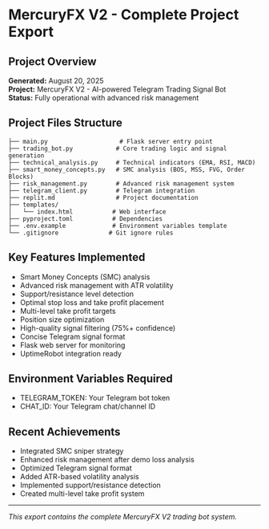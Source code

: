 # MercuryFX V2 - Complete Project Export

## Project Overview
**Generated:** August 20, 2025  
**Project:** MercuryFX V2 - AI-powered Telegram Trading Signal Bot  
**Status:** Fully operational with advanced risk management

## Project Files Structure
```
├── main.py                    # Flask server entry point
├── trading_bot.py            # Core trading logic and signal generation
├── technical_analysis.py     # Technical indicators (EMA, RSI, MACD)
├── smart_money_concepts.py   # SMC analysis (BOS, MSS, FVG, Order Blocks)
├── risk_management.py        # Advanced risk management system
├── telegram_client.py        # Telegram integration
├── replit.md                 # Project documentation
├── templates/
│   └── index.html           # Web interface
├── pyproject.toml           # Dependencies
├── .env.example             # Environment variables template
└── .gitignore              # Git ignore rules
```

## Key Features Implemented
- Smart Money Concepts (SMC) analysis
- Advanced risk management with ATR volatility
- Support/resistance level detection
- Optimal stop loss and take profit placement
- Multi-level take profit targets
- Position size optimization
- High-quality signal filtering (75%+ confidence)
- Concise Telegram signal format
- Flask web server for monitoring
- UptimeRobot integration ready

## Environment Variables Required
- TELEGRAM_TOKEN: Your Telegram bot token
- CHAT_ID: Your Telegram chat/channel ID

## Recent Achievements
- Integrated SMC sniper strategy
- Enhanced risk management after demo loss analysis
- Optimized Telegram signal format
- Added ATR-based volatility analysis
- Implemented support/resistance detection
- Created multi-level take profit system

---
*This export contains the complete MercuryFX V2 trading bot system.*